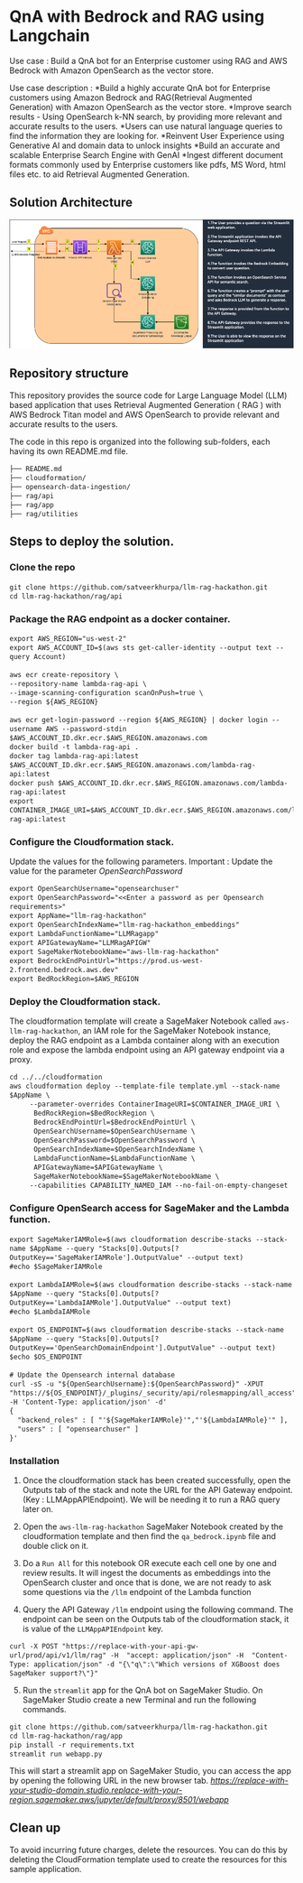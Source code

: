 # QnA with Bedrock and RAG using Langchain

Use case : Build a QnA bot for an Enterprise customer using RAG and AWS Bedrock with Amazon OpenSearch as the vector store.

Use case description :
*Build a highly accurate QnA bot for Enterprise customers using Amazon Bedrock and RAG(Retrieval Augmented Generation) with Amazon OpenSearch as the vector store.
*Improve search results - Using OpenSearch k-NN search, by providing more relevant and accurate results to the users.
*Users can use natural language queries to find the information they are looking for.
*Reinvent User Experience using Generative AI and domain data to unlock insights
*Build an accurate and scalable Enterprise Search Engine with GenAI
*Ingest different document formats commonly used by Enterprise customers like pdfs, MS Word, html files etc. to aid Retrieval Augmented Generation.

## Solution Architecture
![Solution Architecture](./images/Solution_architecture.png)


## Repository structure

This repository provides the source code for Large Language Model (LLM) based application that uses Retrieval Augmented Generation ( RAG ) with AWS Bedrock Titan model and AWS OpenSearch to provide relevant and accurate results to the users.

The code in this repo is organized into the following sub-folders, each having its own README.md file.

```.
├── README.md
├── cloudformation/
├── opensearch-data-ingestion/
├── rag/api
├── rag/app
├── rag/utilities
```

## Steps to deploy the solution.

### Clone the repo

```
git clone https://github.com/satveerkhurpa/llm-rag-hackathon.git
cd llm-rag-hackathon/rag/api
```

### Package the RAG endpoint as a docker container.

```
export AWS_REGION="us-west-2"
export AWS_ACCOUNT_ID=$(aws sts get-caller-identity --output text --query Account)

aws ecr create-repository \
--repository-name lambda-rag-api \
--image-scanning-configuration scanOnPush=true \
--region ${AWS_REGION}

aws ecr get-login-password --region ${AWS_REGION} | docker login --username AWS --password-stdin $AWS_ACCOUNT_ID.dkr.ecr.$AWS_REGION.amazonaws.com
docker build -t lambda-rag-api .
docker tag lambda-rag-api:latest $AWS_ACCOUNT_ID.dkr.ecr.$AWS_REGION.amazonaws.com/lambda-rag-api:latest
docker push $AWS_ACCOUNT_ID.dkr.ecr.$AWS_REGION.amazonaws.com/lambda-rag-api:latest
export CONTAINER_IMAGE_URI=$AWS_ACCOUNT_ID.dkr.ecr.$AWS_REGION.amazonaws.com/lambda-rag-api:latest
```

### Configure the Cloudformation stack.

Update the values for the following parameters.
Important : Update the value for the parameter *OpenSearchPassword*
```
export OpenSearchUsername="opensearchuser"
export OpenSearchPassword="<<Enter a password as per Opensearch requirements>"
export AppName="llm-rag-hackathon"
export OpenSearchIndexName="llm-rag-hackathon_embeddings"
export LambdaFunctionName="LLMRagapp"
export APIGatewayName="LLMRagAPIGW"
export SageMakerNotebookName="aws-llm-rag-hackathon"
export BedrockEndPointUrl="https://prod.us-west-2.frontend.bedrock.aws.dev"
export BedRockRegion=$AWS_REGION
```

### Deploy the Cloudformation stack.
The cloudformation template will create a SageMaker Notebook called `aws-llm-rag-hackathon`, an IAM role for the SageMaker Notebook instance, deploy the RAG endpoint as a Lambda container along with an execution role and expose the lambda endpoint using an API gateway endpoint via a proxy.

```
cd ../../cloudformation
aws cloudformation deploy --template-file template.yml --stack-name $AppName \
     --parameter-overrides ContainerImageURI=$CONTAINER_IMAGE_URI \
      BedRockRegion=$BedRockRegion \
      BedrockEndPointUrl=$BedrockEndPointUrl \
      OpenSearchUsername=$OpenSearchUsername \
      OpenSearchPassword=$OpenSearchPassword \
      OpenSearchIndexName=$OpenSearchIndexName \
      LambdaFunctionName=$LambdaFunctionName \
      APIGatewayName=$APIGatewayName \
      SageMakerNotebookName=$SageMakerNotebookName \
     --capabilities CAPABILITY_NAMED_IAM --no-fail-on-empty-changeset
```

### Configure OpenSearch access for SageMaker and the Lambda function.
```
export SageMakerIAMRole=$(aws cloudformation describe-stacks --stack-name $AppName --query "Stacks[0].Outputs[?OutputKey=='SageMakerIAMRole'].OutputValue" --output text)
#echo $SageMakerIAMRole

export LambdaIAMRole=$(aws cloudformation describe-stacks --stack-name $AppName --query "Stacks[0].Outputs[?OutputKey=='LambdaIAMRole'].OutputValue" --output text)
#echo $LambdaIAMRole

export OS_ENDPOINT=$(aws cloudformation describe-stacks --stack-name $AppName --query "Stacks[0].Outputs[?OutputKey=='OpenSearchDomainEndpoint'].OutputValue" --output text)
$echo $OS_ENDPOINT

# Update the Opensearch internal database
curl -sS -u "${OpenSearchUsername}:${OpenSearchPassword}" -XPUT "https://${OS_ENDPOINT}/_plugins/_security/api/rolesmapping/all_access" -H 'Content-Type: application/json' -d'
{
  "backend_roles" : [ "'${SageMakerIAMRole}'","'${LambdaIAMRole}'" ],
  "users" : [ "opensearchuser" ]
}'
```

### Installation
1. Once the cloudformation stack has been created successfully, open the Outputs tab of the stack and note the URL for the API Gateway endpoint. (Key : LLMAppAPIEndpoint). We will be needing it to run a RAG query later on.

2. Open the `aws-llm-rag-hackathon` SageMaker Notebook created by the cloudformation template and then find the `qa_bedrock.ipynb` file and double click on it.

3. Do a `Run All` for this notebook OR execute each cell one by one and review results. It will ingest the documents as embeddings into the OpenSearch cluster and once that is done, we are not ready to ask some questions via the `/llm` endpoint of the Lambda function

4. Query the API Gateway `/llm` endpoint using the following command. The endpoint can be seen on the Outputs tab of the cloudformation stack, it is value of the `LLMAppAPIEndpoint` key.

```
curl -X POST "https://replace-with-your-api-gw-url/prod/api/v1/llm/rag" -H  "accept: application/json" -H  "Content-Type: application/json" -d "{\"q\":\"Which versions of XGBoost does SageMaker support?\"}"
```

5. Run the `streamlit` app for the QnA bot on SageMaker Studio. On SageMaker Studio create a new Terminal and run the following commands.

```
git clone https://github.com/satveerkhurpa/llm-rag-hackathon.git   
cd llm-rag-hackathon/rag/app
pip install -r requirements.txt
streamlit run webapp.py    
```

This will start a streamlit app on SageMaker Studio, you can access the app by opening the following URL in the new browser tab.
*https://replace-with-your-studio-domain.studio.replace-with-your-region.sagemaker.aws/jupyter/default/proxy/8501/webapp*

## Clean up
To avoid incurring future charges, delete the resources. You can do this by deleting the CloudFormation template used to create the resources for this sample application.








